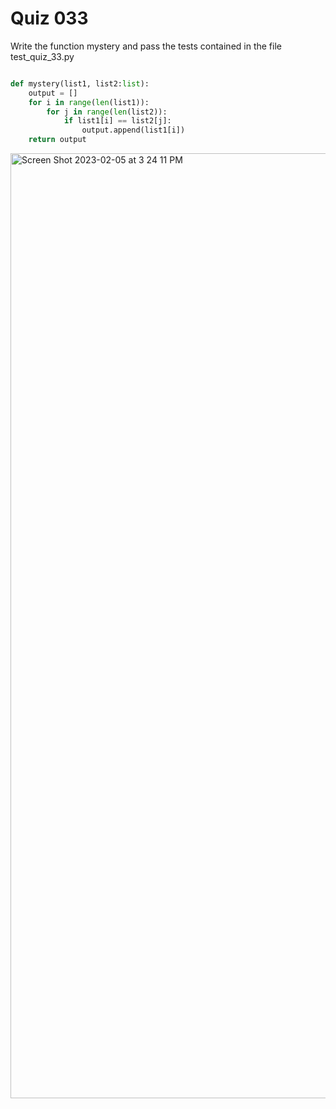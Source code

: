# Quiz 033

Write the function mystery and pass the tests contained in the file test_quiz_33.py

```.py

def mystery(list1, list2:list):
    output = []
    for i in range(len(list1)):
        for j in range(len(list2)):
            if list1[i] == list2[j]:
                output.append(list1[i])
    return output
```

<img width="1512" alt="Screen Shot 2023-02-05 at 3 24 11 PM" src="https://user-images.githubusercontent.com/111751273/216805021-f5e91c82-36dd-4d15-8c46-506a0082e4a5.png">

